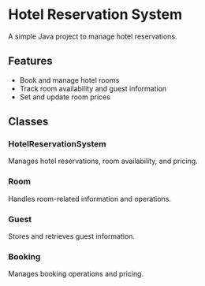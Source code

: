 # Hotel Reservation System

A simple Java project to manage hotel reservations.

## Features

- Book and manage hotel rooms
- Track room availability and guest information
- Set and update room prices

## Classes

### HotelReservationSystem

Manages hotel reservations, room availability, and pricing.

### Room

Handles room-related information and operations.

### Guest

Stores and retrieves guest information.

### Booking

Manages booking operations and pricing.
